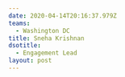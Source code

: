 ```yaml
---
date: 2020-04-14T20:16:37.979Z
teams:
  - Washington DC
title: Sneha Krishnan
dsotitle:
  - Engagement Lead
layout: post
---
```

